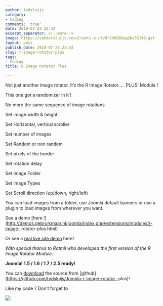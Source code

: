 ```yaml
---
author: tvdsluijs
category:
- Coding
comments: 'true'
date: 2010-07-23 22:43
excerpt_separator: <!--more-->
image: https://vandersluijs.resultants-e.nl/0*2VhG0Gqq2WzSSI4B.gif
layout: post
publish_date: 2010-07-23 22:43
slug: r-image-rotator-plus
tags:
- Coding
title: R Image Rotator Plus

---
```

Not just another image rotator. It’s the R Image Rotator….. PLUS! Module !  
  
This one got a randomizer in it !  
  
No more the same sequence of image rotations.  
  
Set image width & height.  
  
Set Horizontal, vertical scroller  
  
Set number of images  
  
Set Random or non random  
  
Set pixels of the border  
  
Set rotation delay  
  
Set Image Folder  
  
Set image Types  
  
Set Scroll direction (up/down, right/left)  
  
  
You can load images from a folder, use Joomla default banners or use a plugin
to load images from wherever you want.  
  
See a demo [here
!](http://demos.gebruikmaar.nl/joomla/index.php/extensions/modules/r-image-
rotator-plus.html)  
  
Or see a [real live site demo](http://www.goesweb.net/) here!  
  
 _With special thanxs to Ratmil who developed the first version of the R Image
Rotator Module._  
  
 **Joomla! 1.5 / 1.6 / 1.7 / 2.5 ready!**  
  
You can [download](https://github.com/tvdsluijs/Joomla-r-image-rotator-plus)
the source from [github](https://github.com/tvdsluijs/Joomla-r-image-rotator-
plus)!  
  
Like my code ? Don’t forget to

![](https://vandersluijs.resultants-e.nl/0*2VhG0Gqq2WzSSI4B.gif)

